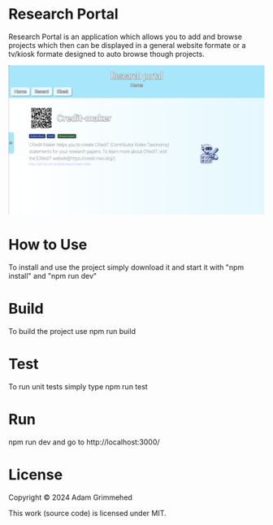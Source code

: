 # Research Portal

Research Portal is an application which allows you to add and browse projects which then can be displayed in a general website formate or a tv/kiosk formate designed to auto browse though projects.

<p align="center"><img src="readme.png"></p>

# How to Use
To install and use the project simply download it and start it with "npm install" and "npm run dev"

# Build
To build the project use npm run build

# Test
To run unit tests simply type npm run test

# Run
npm run dev and go to http://localhost:3000/

# License
Copyright © 2024 Adam Grimmehed

This work (source code) is licensed under MIT.

